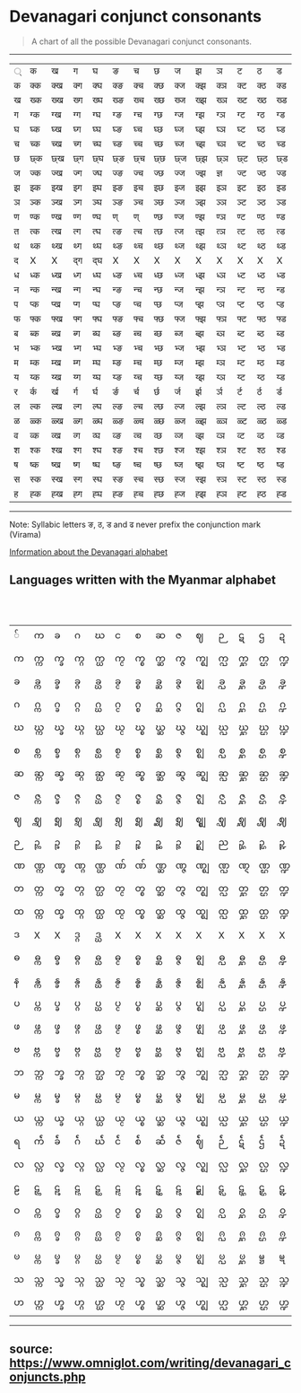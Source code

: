 

# Devanagari conjunct consonants

> A chart of all the possible Devanagari conjunct consonants.

-----
<table><tbody><tr><td>्</td><td>क</td><td>ख</td><td>ग</td><td>घ</td><td>ङ</td><td>च</td><td>छ</td><td>ज</td><td>झ</td><td>ञ</td><td>ट</td><td>ठ</td><td>ड</td><td>ढ</td><td>ण</td><td>त</td><td>थ</td><td>द</td><td>ध</td><td>न</td><td>प</td><td>फ</td><td>ब</td><td>भ</td><td>म</td><td>य</td><td>र</td><td>ल</td><td>ळ</td><td>व</td><td>श</td><td>ष</td><td>स</td><td>ह</td></tr><tr><td>क</td><td>क्क</td><td>क्ख</td><td>क्ग</td><td>क्घ</td><td>क्ङ</td><td>क्च</td><td>क्छ</td><td>क्ज</td><td>क्झ</td><td>क्ञ</td><td>क्ट</td><td>क्ठ</td><td>क्ड</td><td>क्ढ</td><td>क्ण</td><td>क्त</td><td>क्थ</td><td>क्द</td><td>क्ध</td><td>क्न</td><td>क्प</td><td>क्फ</td><td>क्ब</td><td>क्भ</td><td>क्म</td><td>क्य</td><td>क्र</td><td>क्ल</td><td>क्ळ</td><td>क्व</td><td>क्श</td><td>क्ष</td><td>क्स</td><td>क्ह</td></tr><tr><td>ख</td><td>ख्क</td><td>ख्ख</td><td>ख्ग</td><td>ख्घ</td><td>ख्ङ</td><td>ख्च</td><td>ख्छ</td><td>ख्ज</td><td>ख्झ</td><td>ख्ञ</td><td>ख्ट</td><td>ख्ठ</td><td>ख्ड</td><td>ख्ढ</td><td>ख्ण</td><td>ख्त</td><td>ख्थ</td><td>ख्द</td><td>ख्ध</td><td>ख्न</td><td>ख्प</td><td>ख्फ</td><td>ख्ब</td><td>ख्भ</td><td>ख्म</td><td>ख्य</td><td>ख्र</td><td>ख्ल</td><td>ख्ळ</td><td>ख्व</td><td>ख्श</td><td>ख्ष</td><td>ख्स</td><td>ख्ह</td></tr><tr><td>ग</td><td>ग्क</td><td>ग्ख</td><td>ग्ग</td><td>ग्घ</td><td>ग्ङ</td><td>ग्च</td><td>ग्छ</td><td>ग्ज</td><td>ग्झ</td><td>ग्ञ</td><td>ग्ट</td><td>ग्ठ</td><td>ग्ड</td><td>ग्ढ</td><td>ग्ण</td><td>ग्त</td><td>ग्थ</td><td>ग्द</td><td>ग्ध</td><td>ग्न</td><td>ग्प</td><td>ग्फ</td><td>ग्ब</td><td>ग्भ</td><td>ग्म</td><td>ग्य</td><td>ग्र</td><td>ग्ल</td><td>ग्ळ</td><td>ग्व</td><td>ग्श</td><td>ग्ष</td><td>ग्स</td><td>ग्ह</td></tr><tr><td>घ</td><td>घ्क</td><td>घ्ख</td><td>घ्ग</td><td>घ्घ</td><td>घ्ङ</td><td>घ्च</td><td>घ्छ</td><td>घ्ज</td><td>घ्झ</td><td>घ्ञ</td><td>घ्ट</td><td>घ्ठ</td><td>घ्ड</td><td>घ्ढ</td><td>घ्ण</td><td>घ्त</td><td>घ्थ</td><td>घ्द</td><td>घ्ध</td><td>घ्न</td><td>घ्प</td><td>घ्फ</td><td>घ्ब</td><td>घ्भ</td><td>घ्म</td><td>घ्य</td><td>घ्र</td><td>घ्ल</td><td>घ्ळ</td><td>घ्व</td><td>घ्श</td><td>घ्ष</td><td>घ्स</td><td>घ्ह</td></tr><tr><td>च</td><td>च्क</td><td>च्ख</td><td>च्ग</td><td>च्घ</td><td>च्ङ</td><td>च्च</td><td>च्छ</td><td>च्ज</td><td>च्झ</td><td>च्ञ</td><td>च्ट</td><td>च्ठ</td><td>च्ड</td><td>च्ढ</td><td>च्ण</td><td>च्त</td><td>च्थ</td><td>च्द</td><td>च्ध</td><td>च्न</td><td>च्प</td><td>च्फ</td><td>च्ब</td><td>च्भ</td><td>च्म</td><td>च्य</td><td>च्र</td><td>च्ल</td><td>च्ळ</td><td>च्व</td><td>च्श</td><td>च्ष</td><td>च्स</td><td>च्ह</td></tr><tr><td>छ</td><td>छ्क</td><td>छ्ख</td><td>छ्ग</td><td>छ्घ</td><td>छ्ङ</td><td>छ्च</td><td>छ्छ</td><td>छ्ज</td><td>छ्झ</td><td>छ्ञ</td><td>छ्ट</td><td>छ्ठ</td><td>छ्ड</td><td>छ्ढ</td><td>छ्ण</td><td>छ्त</td><td>छ्थ</td><td>छ्द</td><td>छ्ध</td><td>छ्न</td><td>छ्प</td><td>छ्फ</td><td>छ्ब</td><td>छ्भ</td><td>छ्म</td><td>छ्य</td><td>छ्र</td><td>छ्ल</td><td>छ्ळ</td><td>छ्व</td><td>छ्श</td><td>छ्ष</td><td>छ्स</td><td>छ्ह</td></tr><tr><td>ज</td><td>ज्क</td><td>ज्ख</td><td>ज्ग</td><td>ज्घ</td><td>ज्ङ</td><td>ज्च</td><td>ज्छ</td><td>ज्ज</td><td>ज्झ</td><td>ज्ञ</td><td>ज्ट</td><td>ज्ठ</td><td>ज्ड</td><td>ज्ढ</td><td>ज्ण</td><td>ज्त</td><td>ज्थ</td><td>ज्द</td><td>ज्ध</td><td>ज्न</td><td>ज्प</td><td>ज्फ</td><td>ज्ब</td><td>ज्भ</td><td>ज्म</td><td>ज्य</td><td>ज्र</td><td>ज्ल</td><td>ज्ळ</td><td>ज्व</td><td>ज्श</td><td>ज्ष</td><td>ज्स</td><td>ज्ह</td></tr><tr><td>झ</td><td>झ्क</td><td>झ्ख</td><td>झ्ग</td><td>झ्घ</td><td>झ्ङ</td><td>झ्च</td><td>झ्छ</td><td>झ्ज</td><td>झ्झ</td><td>झ्ञ</td><td>झ्ट</td><td>झ्ठ</td><td>झ्ड</td><td>झ्ढ</td><td>झ्ण</td><td>झ्त</td><td>झ्थ</td><td>झ्द</td><td>झ्ध</td><td>झ्न</td><td>झ्प</td><td>झ्फ</td><td>झ्ब</td><td>झ्भ</td><td>झ्म</td><td>झ्य</td><td>झ्र</td><td>झ्ल</td><td>झ्ळ</td><td>झ्व</td><td>झ्श</td><td>झ्ष</td><td>झ्स</td><td>झ्ह</td></tr><tr><td>ञ</td><td>ञ्क</td><td>ञ्ख</td><td>ञ्ग</td><td>ञ्घ</td><td>ञ्ङ</td><td>ञ्च</td><td>ञ्छ</td><td>ञ्ज</td><td>ञ्झ</td><td>ञ्ञ</td><td>ञ्ट</td><td>ञ्ठ</td><td>ञ्ड</td><td>ञ्ढ</td><td>ञ्ण</td><td>ञ्त</td><td>ञ्थ</td><td>ञ्द</td><td>ञ्ध</td><td>ञ्न</td><td>ञ्प</td><td>ञ्फ</td><td>ञ्ब</td><td>ञ्भ</td><td>ञ्म</td><td>ञ्य</td><td>ञ्र</td><td>ञ्ल</td><td>ञ्ळ</td><td>ञ्व</td><td>ञ्श</td><td>ञ्ष</td><td>ञ्स</td><td>ञ्ह</td></tr><tr><td>ण</td><td>ण्क</td><td>ण्ख</td><td>ण्ग</td><td>ण्घ</td><td>ण्</td><td>ण्</td><td>ण्छ</td><td>ण्ज</td><td>ण्झ</td><td>ण्ञ</td><td>ण्ट</td><td>ण्ठ</td><td>ण्ड</td><td>ण्ढ</td><td>ण्ण</td><td>ण्त</td><td>ण्थ</td><td>ण्द</td><td>ण्ध</td><td>ण्न</td><td>ण्प</td><td>ण्फ</td><td>ण्ब</td><td>ण्भ</td><td>ण्म</td><td>ण्य</td><td>ण्र</td><td>ण्ल</td><td>ण्ळ</td><td>ण्व</td><td>ण्श</td><td>ण्ष</td><td>ण्स</td><td>ण्ह</td></tr><tr><td>त</td><td>त्क</td><td>त्ख</td><td>त्ग</td><td>त्घ</td><td>त्ङ</td><td>त्च</td><td>त्छ</td><td>त्ज</td><td>त्झ</td><td>त्ञ</td><td>त्ट</td><td>त्ठ</td><td>त्ड</td><td>त्ढ</td><td>त्ण</td><td>त्त</td><td>त्थ</td><td>त्द</td><td>त्ध</td><td>त्न</td><td>त्प</td><td>त्फ</td><td>त्ब</td><td>त्भ</td><td>त्म</td><td>त्य</td><td>त्र</td><td>त्ल</td><td>त्ळ</td><td>त्व</td><td>त्श</td><td>त्ष</td><td>त्स</td><td>त्ह</td></tr><tr><td>थ</td><td>थ्क</td><td>थ्ख</td><td>थ्ग</td><td>थ्घ</td><td>थ्ङ</td><td>थ्च</td><td>थ्छ</td><td>थ्ज</td><td>थ्झ</td><td>थ्ञ</td><td>थ्ट</td><td>थ्ठ</td><td>थ्ड</td><td>थ्ढ</td><td>थ्ण</td><td>थ्त</td><td>थ्थ</td><td>थ्द</td><td>थ्ध</td><td>थ्न</td><td>थ्प</td><td>थ्फ</td><td>थ्ब</td><td>थ्भ</td><td>थ्म</td><td>थ्य</td><td>थ्र</td><td>थ्ल</td><td>थ्ळ</td><td>थ्व</td><td>थ्श</td><td>थ्ष</td><td>थ्स</td><td>थ्ह</td></tr><tr><td>द</td><td>X</td><td>X</td><td>द्ग</td><td>द्घ</td><td>X</td><td>X</td><td>X</td><td>X</td><td>X</td><td>X</td><td>X</td><td>X</td><td>X</td><td>X</td><td>X</td><td>X</td><td>X</td><td>द्द</td><td>द्ध</td><td>द्न</td><td>X</td><td>X</td><td>द्ब</td><td>द्भ</td><td>द्म</td><td>द्य</td><td>द्र</td><td>X</td><td>X</td><td>द्व</td><td>X</td><td>X</td><td>X</td><td>X</td></tr><tr><td>ध</td><td>ध्क</td><td>ध्ख</td><td>ध्ग</td><td>ध्घ</td><td>ध्ङ</td><td>ध्च</td><td>ध्छ</td><td>ध्ज</td><td>ध्झ</td><td>ध्ञ</td><td>ध्ट</td><td>ध्ठ</td><td>ध्ड</td><td>ध्ढ</td><td>ध्ण</td><td>ध्त</td><td>ध्थ</td><td>ध्द</td><td>ध्ध</td><td>ध्न</td><td>ध्प</td><td>ध्फ</td><td>ध्ब</td><td>ध्भ</td><td>ध्म</td><td>ध्य</td><td>ध्र</td><td>ध्ल</td><td>ध्ळ</td><td>ध्व</td><td>ध्श</td><td>ध्ष</td><td>ध्स</td><td>ध्ह</td></tr><tr><td>न</td><td>न्क</td><td>न्ख</td><td>न्ग</td><td>न्घ</td><td>न्ङ</td><td>न्च</td><td>न्छ</td><td>न्ज</td><td>न्झ</td><td>न्ञ</td><td>न्ट</td><td>न्ठ</td><td>न्ड</td><td>न्ढ</td><td>न्ण</td><td>न्त</td><td>न्थ</td><td>न्द</td><td>न्ध</td><td>न्न</td><td>न्प</td><td>न्फ</td><td>न्ब</td><td>न्भ</td><td>न्म</td><td>न्य</td><td>न्र</td><td>न्ल</td><td>न्ळ</td><td>न्व</td><td>न्श</td><td>न्ष</td><td>न्स</td><td>न्ह</td></tr><tr><td>प</td><td>प्क</td><td>प्ख</td><td>प्ग</td><td>प्घ</td><td>प्ङ</td><td>प्च</td><td>प्छ</td><td>प्ज</td><td>प्झ</td><td>प्ञ</td><td>प्ट</td><td>प्ठ</td><td>प्ड</td><td>प्ढ</td><td>प्ण</td><td>प्त</td><td>प्थ</td><td>प्द</td><td>प्ध</td><td>प्न</td><td>प्प</td><td>प्फ</td><td>प्ब</td><td>प्भ</td><td>प्म</td><td>प्य</td><td>प्र</td><td>प्ल</td><td>प्ळ</td><td>प्व</td><td>प्श</td><td>प्ष</td><td>प्स</td><td>प्ह</td></tr><tr><td>फ</td><td>फ्क</td><td>फ्ख</td><td>फ्ग</td><td>फ्घ</td><td>फ्ङ</td><td>फ्च</td><td>फ्छ</td><td>फ्ज</td><td>फ्झ</td><td>फ्ञ</td><td>फ्ट</td><td>फ्ठ</td><td>फ्ड</td><td>फ्ढ</td><td>फ्ण</td><td>फ्त</td><td>फ्थ</td><td>फ्द</td><td>फ्ध</td><td>फ्न</td><td>फ्प</td><td>फ्फ</td><td>फ्ब</td><td>फ्भ</td><td>फ्म</td><td>फ्य</td><td>फ्र</td><td>फ्ल</td><td>फ्ळ</td><td>फ्व</td><td>फ्श</td><td>फ्ष</td><td>फ्स</td><td>फ्ह</td></tr><tr><td>ब</td><td>ब्क</td><td>ब्ख</td><td>ब्ग</td><td>ब्घ</td><td>ब्ङ</td><td>ब्च</td><td>ब्छ</td><td>ब्ज</td><td>ब्झ</td><td>ब्ञ</td><td>ब्ट</td><td>ब्ठ</td><td>ब्ड</td><td>ब्ढ</td><td>ब्ण</td><td>ब्त</td><td>ब्थ</td><td>ब्द</td><td>ब्ध</td><td>ब्न</td><td>ब्प</td><td>ब्फ</td><td>ब्ब</td><td>ब्भ</td><td>ब्म</td><td>ब्य</td><td>ब्र</td><td>ब्ल</td><td>ब्ळ</td><td>ब्व</td><td>ब्श</td><td>ब्ष</td><td>ब्स</td><td>ब्ह</td></tr><tr><td>भ</td><td>भ्क</td><td>भ्ख</td><td>भ्ग</td><td>भ्घ</td><td>भ्ङ</td><td>भ्च</td><td>भ्छ</td><td>भ्ज</td><td>भ्झ</td><td>भ्ञ</td><td>भ्ट</td><td>भ्ठ</td><td>भ्ड</td><td>भ्ढ</td><td>भ्ण</td><td>भ्त</td><td>भ्थ</td><td>भ्द</td><td>भ्ध</td><td>भ्न</td><td>भ्प</td><td>भ्फ</td><td>भ्ब</td><td>भ्भ</td><td>भ्म</td><td>भ्य</td><td>भ्र</td><td>भ्ल</td><td>भ्ळ</td><td>भ्व</td><td>भ्श</td><td>भ्ष</td><td>भ्स</td><td>भ्ह</td></tr><tr><td>म</td><td>म्क</td><td>म्ख</td><td>म्ग</td><td>म्घ</td><td>म्ङ</td><td>म्च</td><td>म्छ</td><td>म्ज</td><td>म्झ</td><td>म्ञ</td><td>म्ट</td><td>म्ठ</td><td>म्ड</td><td>म्ढ</td><td>म्ण</td><td>म्त</td><td>म्थ</td><td>म्द</td><td>म्ध</td><td>म्न</td><td>म्प</td><td>म्फ</td><td>म्ब</td><td>म्भ</td><td>म्म</td><td>म्य</td><td>म्र</td><td>म्ल</td><td>म्ळ</td><td>म्व</td><td>म्श</td><td>म्ष</td><td>म्स</td><td>म्ह</td></tr><tr><td>य</td><td>य्क</td><td>य्ख</td><td>य्ग</td><td>य्घ</td><td>य्ङ</td><td>य्च</td><td>य्छ</td><td>य्ज</td><td>य्झ</td><td>य्ञ</td><td>य्ट</td><td>य्ठ</td><td>य्ड</td><td>य्ढ</td><td>य्ण</td><td>य्त</td><td>य्थ</td><td>य्द</td><td>य्ध</td><td>य्न</td><td>य्प</td><td>य्फ</td><td>य्ब</td><td>य्भ</td><td>य्म</td><td>य्य</td><td>य्र</td><td>य्ल</td><td>य्ळ</td><td>य्व</td><td>य्श</td><td>य्ष</td><td>य्स</td><td>य्ह</td></tr><tr><td>र</td><td>र्क</td><td>र्ख</td><td>र्ग</td><td>र्घ</td><td>र्ङ</td><td>र्च</td><td>र्छ</td><td>र्ज</td><td>र्झ</td><td>र्ञ</td><td>र्ट</td><td>र्ठ</td><td>र्ड</td><td>र्ढ</td><td>र्ण</td><td>र्त</td><td>र्थ</td><td>र्द</td><td>र्ध</td><td>र्न</td><td>र्प</td><td>र्फ</td><td>र्ब</td><td>र्भ</td><td>र्म</td><td>र्य</td><td>र्र</td><td>र्ल</td><td>र्ळ</td><td>र्व</td><td>र्श</td><td>र्ष</td><td>र्स</td><td>र्ह</td></tr><tr><td>ल</td><td>ल्क</td><td>ल्ख</td><td>ल्ग</td><td>ल्घ</td><td>ल्ङ</td><td>ल्च</td><td>ल्छ</td><td>ल्ज</td><td>ल्झ</td><td>ल्ञ</td><td>ल्ट</td><td>ल्ठ</td><td>ल्ड</td><td>ल्ढ</td><td>ल्ण</td><td>ल्त</td><td>ल्थ</td><td>ल्द</td><td>ल्ध</td><td>ल्न</td><td>ल्प</td><td>ल्फ</td><td>ल्ब</td><td>ल्भ</td><td>ल्म</td><td>ल्य</td><td>ल्र</td><td>ल्ल</td><td>ल्ळ</td><td>ल्व</td><td>ल्श</td><td>ल्ष</td><td>ल्स</td><td>ल्ह</td></tr><tr><td>ळ</td><td>ळ्क</td><td>ळ्ख</td><td>ळ्ग</td><td>ळ्घ</td><td>ळ्ङ</td><td>ळ्च</td><td>ळ्छ</td><td>ळ्ज</td><td>ळ्झ</td><td>ळ्ञ</td><td>ळ्ट</td><td>ळ्ठ</td><td>ळ्ड</td><td>ळ्ढ</td><td>ळ्ण</td><td>ळ्त</td><td>ळ्थ</td><td>ळ्द</td><td>ळ्ध</td><td>ळ्न</td><td>ळ्प</td><td>ळ्फ</td><td>ळ्ब</td><td>ळ्भ</td><td>ळ्म</td><td>ळ्य</td><td>ळ्र</td><td>ळ्ल</td><td>ळ्ळ</td><td>ळ्व</td><td>ळ्श</td><td>ळ्ष</td><td>ळ्स</td><td>ळ्ह</td></tr><tr><td>व</td><td>व्क</td><td>व्ख</td><td>व्ग</td><td>व्घ</td><td>व्ङ</td><td>व्च</td><td>व्छ</td><td>व्ज</td><td>व्झ</td><td>व्ञ</td><td>व्ट</td><td>व्ठ</td><td>व्ड</td><td>व्ढ</td><td>व्ण</td><td>व्त</td><td>व्थ</td><td>व्द</td><td>व्ध</td><td>व्न</td><td>व्प</td><td>व्फ</td><td>व्ब</td><td>व्भ</td><td>व्म</td><td>व्य</td><td>व्र</td><td>व्ल</td><td>व्ळ</td><td>व्व</td><td>व्श</td><td>व्ष</td><td>व्स</td><td>व्ह</td></tr><tr><td>श</td><td>श्क</td><td>श्ख</td><td>श्ग</td><td>श्घ</td><td>श्ङ</td><td>श्च</td><td>श्छ</td><td>श्ज</td><td>श्झ</td><td>श्ञ</td><td>श्ट</td><td>श्ठ</td><td>श्ड</td><td>श्ढ</td><td>श्ण</td><td>श्त</td><td>श्थ</td><td>श्द</td><td>श्ध</td><td>श्न</td><td>श्प</td><td>श्फ</td><td>श्ब</td><td>श्भ</td><td>श्म</td><td>श्य</td><td>श्र</td><td>श्ल</td><td>श्ळ</td><td>श्व</td><td>श्श</td><td>श्ष</td><td>श्स</td><td>श्ह</td></tr><tr><td>ष</td><td>ष्क</td><td>ष्ख</td><td>ष्ग</td><td>ष्घ</td><td>ष्ङ</td><td>ष्च</td><td>ष्छ</td><td>ष्ज</td><td>ष्झ</td><td>ष्ञ</td><td>ष्ट</td><td>ष्ठ</td><td>ष्ड</td><td>ष्ढ</td><td>ष्ण</td><td>ष्त</td><td>ष्थ</td><td>ष्द</td><td>ष्ध</td><td>ष्न</td><td>ष्प</td><td>ष्फ</td><td>ष्ब</td><td>ष्भ</td><td>ष्म</td><td>ष्य</td><td>ष्र</td><td>ष्ल</td><td>ष्ळ</td><td>ष्व</td><td>ष्श</td><td>ष्ष</td><td>ष्स</td><td>ष्ह</td></tr><tr><td>स</td><td>स्क</td><td>स्ख</td><td>स्ग</td><td>स्घ</td><td>स्ङ</td><td>स्च</td><td>स्छ</td><td>स्ज</td><td>स्झ</td><td>स्ञ</td><td>स्ट</td><td>स्ठ</td><td>स्ड</td><td>स्ढ</td><td>स्ण</td><td>स्त</td><td>स्थ</td><td>स्द</td><td>स्ध</td><td>स्न</td><td>स्प</td><td>स्फ</td><td>स्ब</td><td>स्भ</td><td>स्म</td><td>स्य</td><td>स्र</td><td>स्ल</td><td>स्ळ</td><td>स्व</td><td>स्श</td><td>स्ष</td><td>स्स</td><td>स्ह</td></tr><tr><td>ह</td><td>ह्क</td><td>ह्ख</td><td>ह्ग</td><td>ह्घ</td><td>ह्ङ</td><td>ह्च</td><td>ह्छ</td><td>ह्ज</td><td>ह्झ</td><td>ह्ञ</td><td>ह्ट</td><td>ह्ठ</td><td>ह्ड</td><td>ह्ढ</td><td>ह्ण</td><td>ह्त</td><td>ह्थ</td><td>ह्द</td><td>ह्ध</td><td>ह्न</td><td>ह्प</td><td>ह्फ</td><td>ह्ब</td><td>ह्भ</td><td>ह्म</td><td>ह्य</td><td>ह्र</td><td>ह्ल</td><td>ह्ळ</td><td>ह्व</td><td>ह्श</td><td>ह्ष</td><td>ह्स</td><td>ह्ह</td></tr></tbody></table>

---
Note: Syllabic letters ङ, ठ, ड and ढ never prefix the conjunction mark (Virama)

[Information about the Devanagari alphabet](https://www.omniglot.com/writing/devanagari_conjuncts.phpdevanagari.htm)

## Languages written with the Myanmar alphabet


<span class="printhide"><br/> </span> <br/><div data-v-92d09ab6="" class="burmese" style="font-size: 100%;"><table><tbody><tr><td>်</td><td>က</td><td>ခ</td><td>ဂ</td><td>ဃ</td><td>င</td><td>စ</td><td>ဆ</td><td>ဇ</td><td>ဈ</td><td>ဉ</td><td>ဋ</td><td>ဌ</td><td>ဍ</td><td>ဎ</td><td>ဏ</td><td>တ</td><td>ထ</td><td>ဒ</td><td>ဓ</td><td>န</td><td>ပ</td><td>ဖ</td><td>ဗ</td><td>ဘ</td><td>မ</td><td>ယ</td><td>ရ</td><td>လ</td><td>ဠ</td><td>ဝ</td><td>ၐ</td><td>ၑ</td><td>သ</td><td>ဟ</td></tr><tr><td>က</td><td>က္က</td><td>က္ခ</td><td>က္ဂ</td><td>က္ဃ</td><td>က္င</td><td>က္စ</td><td>က္ဆ</td><td>က္ဇ</td><td>က္ဈ</td><td>က္ဉ</td><td>က္ဋ</td><td>က္ဌ</td><td>က္ဍ</td><td>က္ဎ</td><td>က္ဏ</td><td>က္တ</td><td>က္ထ</td><td>က္ဒ</td><td>က္ဓ</td><td>က္န</td><td>က္ပ</td><td>က္ဖ</td><td>က္ဗ</td><td>က္ဘ</td><td>က္မ</td><td>ကျ</td><td>ကြ</td><td>က္လ</td><td>က္ဠ</td><td>ကွ</td><td>က္ၐ</td><td>က္ၑ</td><td>က္သ</td><td>ကှ</td></tr><tr><td>ခ</td><td>ခ္က</td><td>ခ္ခ</td><td>ခ္ဂ</td><td>ခ္ဃ</td><td>ခ္င</td><td>ခ္စ</td><td>ခ္ဆ</td><td>ခ္ဇ</td><td>ခ္ဈ</td><td>ခ္ဉ</td><td>ခ္ဋ</td><td>ခ္ဌ</td><td>ခ္ဍ</td><td>ခ္ဎ</td><td>ခ္ဏ</td><td>ခ္တ</td><td>ခ္ထ</td><td>ခ္ဒ</td><td>ခ္ဓ</td><td>ခ္န</td><td>ခ္ပ</td><td>ခ္ဖ</td><td>ခ္ဗ</td><td>ခ္ဘ</td><td>ခ္မ</td><td>ချ</td><td>ခြ</td><td>ခ္လ</td><td>ခ္ဠ</td><td>ခွ</td><td>ခ္ၐ</td><td>ခ္ၑ</td><td>ခ္သ</td><td>ခှ</td></tr><tr><td>ဂ</td><td>ဂ္က</td><td>ဂ္ခ</td><td>ဂ္ဂ</td><td>ဂ္ဃ</td><td>ဂ္င</td><td>ဂ္စ</td><td>ဂ္ဆ</td><td>ဂ္ဇ</td><td>ဂ္ဈ</td><td>ဂ္ဉ</td><td>ဂ္ဋ</td><td>ဂ္ဌ</td><td>ဂ္ဍ</td><td>ဂ္ဎ</td><td>ဂ္ဏ</td><td>ဂ္တ</td><td>ဂ္ထ</td><td>ဂ္ဒ</td><td>ဂ္ဓ</td><td>ဂ္န</td><td>ဂ္ပ</td><td>ဂ္ဖ</td><td>ဂ္ဗ</td><td>ဂ္ဘ</td><td>ဂ္မ</td><td>ဂျ</td><td>ဂြ</td><td>ဂ္လ</td><td>ဂ္ဠ</td><td>ဂွ</td><td>ဂ္ၐ</td><td>ဂ္ၑ</td><td>ဂ္သ</td><td>ဂှ</td></tr><tr><td>ဃ</td><td>ဃ္က</td><td>ဃ္ခ</td><td>ဃ္ဂ</td><td>ဃ္ဃ</td><td>ဃ္င</td><td>ဃ္စ</td><td>ဃ္ဆ</td><td>ဃ္ဇ</td><td>ဃ္ဈ</td><td>ဃ္ဉ</td><td>ဃ္ဋ</td><td>ဃ္ဌ</td><td>ဃ္ဍ</td><td>ဃ္ဎ</td><td>ဃ္ဏ</td><td>ဃ္တ</td><td>ဃ္ထ</td><td>ဃ္ဒ</td><td>ဃ္ဓ</td><td>ဃ္န</td><td>ဃ္ပ</td><td>ဃ္ဖ</td><td>ဃ္ဗ</td><td>ဃ္ဘ</td><td>ဃ္မ</td><td>ဃျ</td><td>ဃြ</td><td>ဃ္လ</td><td>ဃ္ဠ</td><td>ဃွ</td><td>ဃ္ၐ</td><td>ဃ္ၑ</td><td>ဃ္သ</td><td>ဃှ</td></tr><tr><td>စ</td><td>စ္က</td><td>စ္ခ</td><td>စ္ဂ</td><td>စ္ဃ</td><td>စ္င</td><td>စ္စ</td><td>စ္ဆ</td><td>စ္ဇ</td><td>စ္ဈ</td><td>စ္ဉ</td><td>စ္ဋ</td><td>စ္ဌ</td><td>စ္ဍ</td><td>စ္ဎ</td><td>စ္ဏ</td><td>စ္တ</td><td>စ္ထ</td><td>စ္ဒ</td><td>စ္ဓ</td><td>စ္န</td><td>စ္ပ</td><td>စ္ဖ</td><td>စ္ဗ</td><td>စ္ဘ</td><td>စ္မ</td><td>စျ</td><td>စြ</td><td>စ္လ</td><td>စ္ဠ</td><td>စွ</td><td>စ္ၐ</td><td>စ္ၑ</td><td>စ္သ</td><td>စှ</td></tr><tr><td>ဆ</td><td>ဆ္က</td><td>ဆ္ခ</td><td>ဆ္ဂ</td><td>ဆ္ဃ</td><td>ဆ္င</td><td>ဆ္စ</td><td>ဆ္ဆ</td><td>ဆ္ဇ</td><td>ဆ္ဈ</td><td>ဆ္ဉ</td><td>ဆ္ဋ</td><td>ဆ္ဌ</td><td>ဆ္ဍ</td><td>ဆ္ဎ</td><td>ဆ္ဏ</td><td>ဆ္တ</td><td>ဆ္ထ</td><td>ဆ္ဒ</td><td>ဆ္ဓ</td><td>ဆ္န</td><td>ဆ္ပ</td><td>ဆ္ဖ</td><td>ဆ္ဗ</td><td>ဆ္ဘ</td><td>ဆ္မ</td><td>ဆျ</td><td>ဆြ</td><td>ဆ္လ</td><td>ဆ္ဠ</td><td>ဆွ</td><td>ဆ္ၐ</td><td>ဆ္ၑ</td><td>ဆ္သ</td><td>ဆှ</td></tr><tr><td>ဇ</td><td>ဇ္က</td><td>ဇ္ခ</td><td>ဇ္ဂ</td><td>ဇ္ဃ</td><td>ဇ္င</td><td>ဇ္စ</td><td>ဇ္ဆ</td><td>ဇ္ဇ</td><td>ဇ္ဈ</td><td>ဇ္ဉ</td><td>ဇ္ဋ</td><td>ဇ္ဌ</td><td>ဇ္ဍ</td><td>ဇ္ဎ</td><td>ဇ္ဏ</td><td>ဇ္တ</td><td>ဇ္ထ</td><td>ဇ္ဒ</td><td>ဇ္ဓ</td><td>ဇ္န</td><td>ဇ္ပ</td><td>ဇ္ဖ</td><td>ဇ္ဗ</td><td>ဇ္ဘ</td><td>ဇ္မ</td><td>ဇျ</td><td>ဇြ</td><td>ဇ္လ</td><td>ဇ္ဠ</td><td>ဇွ</td><td>ဇ္ၐ</td><td>ဇ္ၑ</td><td>ဇ္သ</td><td>ဇှ</td></tr><tr><td>ဈ</td><td>ဈ္က</td><td>ဈ္ခ</td><td>ဈ္ဂ</td><td>ဈ္ဃ</td><td>ဈ္င</td><td>ဈ္စ</td><td>ဈ္ဆ</td><td>ဈ္ဇ</td><td>ဈ္ဈ</td><td>ဈ္ဉ</td><td>ဈ္ဋ</td><td>ဈ္ဌ</td><td>ဈ္ဍ</td><td>ဈ္ဎ</td><td>ဈ္ဏ</td><td>ဈ္တ</td><td>ဈ္ထ</td><td>ဈ္ဒ</td><td>ဈ္ဓ</td><td>ဈ္န</td><td>ဈ္ပ</td><td>ဈ္ဖ</td><td>ဈ္ဗ</td><td>ဈ္ဘ</td><td>ဈ္မ</td><td>ဈျ</td><td>ဈြ</td><td>ဈ္လ</td><td>ဈ္ဠ</td><td>ဈွ</td><td>ဈ္ၐ</td><td>ဈ္ၑ</td><td>ဈ္သ</td><td>ဈှ</td></tr><tr><td>ဉ</td><td>ဉ္က</td><td>ဉ္ခ</td><td>ဉ္ဂ</td><td>ဉ္ဃ</td><td>ဉ္င</td><td>ဉ္စ</td><td>ဉ္ဆ</td><td>ဉ္ဇ</td><td>ဉ္ဈ</td><td>ည</td><td>ဉ္ဋ</td><td>ဉ္ဌ</td><td>ဉ္ဍ</td><td>ဉ္ဎ</td><td>ဉ္ဏ</td><td>ဉ္တ</td><td>ဉ္ထ</td><td>ဉ္ဒ</td><td>ဉ္ဓ</td><td>ဉ္န</td><td>ဉ္ပ</td><td>ဉ္ဖ</td><td>ဉ္ဗ</td><td>ဉ္ဘ</td><td>ဉ္မ</td><td>ဉျ</td><td>ဉြ</td><td>ဉ္လ</td><td>ဉ္ဠ</td><td>ဉွ</td><td>ဉ္ၐ</td><td>ဉ္ၑ</td><td>ဉ္သ</td><td>ဉှ</td></tr><tr><td>ဏ</td><td>ဏ္က</td><td>ဏ္ခ</td><td>ဏ္ဂ</td><td>ဏ္ဃ</td><td>ဏ်</td><td>ဏ်</td><td>ဏ္ဆ</td><td>ဏ္ဇ</td><td>ဏ္ဈ</td><td>ဏ္ဉ</td><td>ဏ္ဋ</td><td>ဏ္ဌ</td><td>ဏ္ဍ</td><td>ဏ္ဎ</td><td>ဏ္ဏ</td><td>ဏ္တ</td><td>ဏ္ထ</td><td>ဏ္ဒ</td><td>ဏ္ဓ</td><td>ဏ္န</td><td>ဏ္ပ</td><td>ဏ္ဖ</td><td>ဏ္ဗ</td><td>ဏ္ဘ</td><td>ဏ္မ</td><td>ဏျ</td><td>ဏြ</td><td>ဏ္လ</td><td>ဏ္ဠ</td><td>ဏွ</td><td>ဏ္ၐ</td><td>ဏ္ၑ</td><td>ဏ္သ</td><td>ဏှ</td></tr><tr><td>တ</td><td>တ္က</td><td>တ္ခ</td><td>တ္ဂ</td><td>တ္ဃ</td><td>တ္င</td><td>တ္စ</td><td>တ္ဆ</td><td>တ္ဇ</td><td>တ္ဈ</td><td>တ္ဉ</td><td>တ္ဋ</td><td>တ္ဌ</td><td>တ္ဍ</td><td>တ္ဎ</td><td>တ္ဏ</td><td>တ္တ</td><td>တ္ထ</td><td>တ္ဒ</td><td>တ္ဓ</td><td>တ္န</td><td>တ္ပ</td><td>တ္ဖ</td><td>တ္ဗ</td><td>တ္ဘ</td><td>တ္မ</td><td>တျ</td><td>တြ</td><td>တ္လ</td><td>တ္ဠ</td><td>တွ</td><td>တ္ၐ</td><td>တ္ၑ</td><td>တ္သ</td><td>တှ</td></tr><tr><td>ထ</td><td>ထ္က</td><td>ထ္ခ</td><td>ထ္ဂ</td><td>ထ္ဃ</td><td>ထ္င</td><td>ထ္စ</td><td>ထ္ဆ</td><td>ထ္ဇ</td><td>ထ္ဈ</td><td>ထ္ဉ</td><td>ထ္ဋ</td><td>ထ္ဌ</td><td>ထ္ဍ</td><td>ထ္ဎ</td><td>ထ္ဏ</td><td>ထ္တ</td><td>ထ္ထ</td><td>ထ္ဒ</td><td>ထ္ဓ</td><td>ထ္န</td><td>ထ္ပ</td><td>ထ္ဖ</td><td>ထ္ဗ</td><td>ထ္ဘ</td><td>ထ္မ</td><td>ထျ</td><td>ထြ</td><td>ထ္လ</td><td>ထ္ဠ</td><td>ထွ</td><td>ထ္ၐ</td><td>ထ္ၑ</td><td>ထ္သ</td><td>ထှ</td></tr><tr><td>ဒ</td><td>X</td><td>X</td><td>ဒ္ဂ</td><td>ဒ္ဃ</td><td>X</td><td>X</td><td>X</td><td>X</td><td>X</td><td>X</td><td>X</td><td>X</td><td>X</td><td>X</td><td>X</td><td>X</td><td>X</td><td>ဒ္ဒ</td><td>ဒ္ဓ</td><td>ဒ္န</td><td>X</td><td>X</td><td>ဒ္ဗ</td><td>ဒ္ဘ</td><td>ဒ္မ</td><td>ဒျ</td><td>ဒြ</td><td>X</td><td>X</td><td>ဒွ</td><td>X</td><td>X</td><td>X</td><td>X</td></tr><tr><td>ဓ</td><td>ဓ္က</td><td>ဓ္ခ</td><td>ဓ္ဂ</td><td>ဓ္ဃ</td><td>ဓ္င</td><td>ဓ္စ</td><td>ဓ္ဆ</td><td>ဓ္ဇ</td><td>ဓ္ဈ</td><td>ဓ္ဉ</td><td>ဓ္ဋ</td><td>ဓ္ဌ</td><td>ဓ္ဍ</td><td>ဓ္ဎ</td><td>ဓ္ဏ</td><td>ဓ္တ</td><td>ဓ္ထ</td><td>ဓ္ဒ</td><td>ဓ္ဓ</td><td>ဓ္န</td><td>ဓ္ပ</td><td>ဓ္ဖ</td><td>ဓ္ဗ</td><td>ဓ္ဘ</td><td>ဓ္မ</td><td>ဓျ</td><td>ဓြ</td><td>ဓ္လ</td><td>ဓ္ဠ</td><td>ဓွ</td><td>ဓ္ၐ</td><td>ဓ္ၑ</td><td>ဓ္သ</td><td>ဓှ</td></tr><tr><td>န</td><td>န္က</td><td>န္ခ</td><td>န္ဂ</td><td>န္ဃ</td><td>န္င</td><td>န္စ</td><td>န္ဆ</td><td>န္ဇ</td><td>န္ဈ</td><td>န္ဉ</td><td>န္ဋ</td><td>န္ဌ</td><td>န္ဍ</td><td>န္ဎ</td><td>န္ဏ</td><td>န္တ</td><td>န္ထ</td><td>န္ဒ</td><td>န္ဓ</td><td>န္န</td><td>န္ပ</td><td>န္ဖ</td><td>န္ဗ</td><td>န္ဘ</td><td>န္မ</td><td>နျ</td><td>နြ</td><td>န္လ</td><td>န္ဠ</td><td>နွ</td><td>န္ၐ</td><td>န္ၑ</td><td>န္သ</td><td>နှ</td></tr><tr><td>ပ</td><td>ပ္က</td><td>ပ္ခ</td><td>ပ္ဂ</td><td>ပ္ဃ</td><td>ပ္င</td><td>ပ္စ</td><td>ပ္ဆ</td><td>ပ္ဇ</td><td>ပ္ဈ</td><td>ပ္ဉ</td><td>ပ္ဋ</td><td>ပ္ဌ</td><td>ပ္ဍ</td><td>ပ္ဎ</td><td>ပ္ဏ</td><td>ပ္တ</td><td>ပ္ထ</td><td>ပ္ဒ</td><td>ပ္ဓ</td><td>ပ္န</td><td>ပ္ပ</td><td>ပ္ဖ</td><td>ပ္ဗ</td><td>ပ္ဘ</td><td>ပ္မ</td><td>ပျ</td><td>ပြ</td><td>ပ္လ</td><td>ပ္ဠ</td><td>ပွ</td><td>ပ္ၐ</td><td>ပ္ၑ</td><td>ပ္သ</td><td>ပှ</td></tr><tr><td>ဖ</td><td>ဖ္က</td><td>ဖ္ခ</td><td>ဖ္ဂ</td><td>ဖ္ဃ</td><td>ဖ္င</td><td>ဖ္စ</td><td>ဖ္ဆ</td><td>ဖ္ဇ</td><td>ဖ္ဈ</td><td>ဖ္ဉ</td><td>ဖ္ဋ</td><td>ဖ္ဌ</td><td>ဖ္ဍ</td><td>ဖ္ဎ</td><td>ဖ္ဏ</td><td>ဖ္တ</td><td>ဖ္ထ</td><td>ဖ္ဒ</td><td>ဖ္ဓ</td><td>ဖ္န</td><td>ဖ္ပ</td><td>ဖ္ဖ</td><td>ဖ္ဗ</td><td>ဖ္ဘ</td><td>ဖ္မ</td><td>ဖျ</td><td>ဖြ</td><td>ဖ္လ</td><td>ဖ္ဠ</td><td>ဖွ</td><td>ဖ္ၐ</td><td>ဖ္ၑ</td><td>ဖ္သ</td><td>ဖှ</td></tr><tr><td>ဗ</td><td>ဗ္က</td><td>ဗ္ခ</td><td>ဗ္ဂ</td><td>ဗ္ဃ</td><td>ဗ္င</td><td>ဗ္စ</td><td>ဗ္ဆ</td><td>ဗ္ဇ</td><td>ဗ္ဈ</td><td>ဗ္ဉ</td><td>ဗ္ဋ</td><td>ဗ္ဌ</td><td>ဗ္ဍ</td><td>ဗ္ဎ</td><td>ဗ္ဏ</td><td>ဗ္တ</td><td>ဗ္ထ</td><td>ဗ္ဒ</td><td>ဗ္ဓ</td><td>ဗ္န</td><td>ဗ္ပ</td><td>ဗ္ဖ</td><td>ဗ္ဗ</td><td>ဗ္ဘ</td><td>ဗ္မ</td><td>ဗျ</td><td>ဗြ</td><td>ဗ္လ</td><td>ဗ္ဠ</td><td>ဗွ</td><td>ဗ္ၐ</td><td>ဗ္ၑ</td><td>ဗ္သ</td><td>ဗှ</td></tr><tr><td>ဘ</td><td>ဘ္က</td><td>ဘ္ခ</td><td>ဘ္ဂ</td><td>ဘ္ဃ</td><td>ဘ္င</td><td>ဘ္စ</td><td>ဘ္ဆ</td><td>ဘ္ဇ</td><td>ဘ္ဈ</td><td>ဘ္ဉ</td><td>ဘ္ဋ</td><td>ဘ္ဌ</td><td>ဘ္ဍ</td><td>ဘ္ဎ</td><td>ဘ္ဏ</td><td>ဘ္တ</td><td>ဘ္ထ</td><td>ဘ္ဒ</td><td>ဘ္ဓ</td><td>ဘ္န</td><td>ဘ္ပ</td><td>ဘ္ဖ</td><td>ဘ္ဗ</td><td>ဘ္ဘ</td><td>ဘ္မ</td><td>ဘျ</td><td>ဘြ</td><td>ဘ္လ</td><td>ဘ္ဠ</td><td>ဘွ</td><td>ဘ္ၐ</td><td>ဘ္ၑ</td><td>ဘ္သ</td><td>ဘှ</td></tr><tr><td>မ</td><td>မ္က</td><td>မ္ခ</td><td>မ္ဂ</td><td>မ္ဃ</td><td>မ္င</td><td>မ္စ</td><td>မ္ဆ</td><td>မ္ဇ</td><td>မ္ဈ</td><td>မ္ဉ</td><td>မ္ဋ</td><td>မ္ဌ</td><td>မ္ဍ</td><td>မ္ဎ</td><td>မ္ဏ</td><td>မ္တ</td><td>မ္ထ</td><td>မ္ဒ</td><td>မ္ဓ</td><td>မ္န</td><td>မ္ပ</td><td>မ္ဖ</td><td>မ္ဗ</td><td>မ္ဘ</td><td>မ္မ</td><td>မျ</td><td>မြ</td><td>မ္လ</td><td>မ္ဠ</td><td>မွ</td><td>မ္ၐ</td><td>မ္ၑ</td><td>မ္သ</td><td>မှ</td></tr><tr><td>ယ</td><td>ယ္က</td><td>ယ္ခ</td><td>ယ္ဂ</td><td>ယ္ဃ</td><td>ယ္င</td><td>ယ္စ</td><td>ယ္ဆ</td><td>ယ္ဇ</td><td>ယ္ဈ</td><td>ယ္ဉ</td><td>ယ္ဋ</td><td>ယ္ဌ</td><td>ယ္ဍ</td><td>ယ္ဎ</td><td>ယ္ဏ</td><td>ယ္တ</td><td>ယ္ထ</td><td>ယ္ဒ</td><td>ယ္ဓ</td><td>ယ္န</td><td>ယ္ပ</td><td>ယ္ဖ</td><td>ယ္ဗ</td><td>ယ္ဘ</td><td>ယ္မ</td><td>ယျ</td><td>ယြ</td><td>ယ္လ</td><td>ယ္ဠ</td><td>ယွ</td><td>ယ္ၐ</td><td>ယ္ၑ</td><td>ယ္သ</td><td>ယှ</td></tr><tr><td>ရ</td><td>ရ်္က</td><td>ရ်္ခ</td><td>ရ်္ဂ</td><td>ရ်္ဃ</td><td>ရ်္င</td><td>ရ်္စ</td><td>ရ်္ဆ</td><td>ရ်္ဇ</td><td>ရ်္ဈ</td><td>ရ်္ဉ</td><td>ရ်္ဋ</td><td>ရ်္ဌ</td><td>ရ်္ဍ</td><td>ရ်္ဎ</td><td>ရ်္ဏ</td><td>ရ်္တ</td><td>ရ်္ထ</td><td>ရ်္ဒ</td><td>ရ်္ဓ</td><td>ရ်္န</td><td>ရ်္ပ</td><td>ရ်္ဖ</td><td>ရ်္ဗ</td><td>ရ်္ဘ</td><td>ရ်္မ</td><td>ရ်္ယ</td><td>ရ်္ရ</td><td>ရ်္လ</td><td>ရ်္ဠ</td><td>ရ်္ဝ</td><td>ရ်္ၐ</td><td>ရ်္ၑ</td><td>ရ်္သ</td><td>ရ်္ဟ</td></tr><tr><td>လ</td><td>လ္က</td><td>လ္ခ</td><td>လ္ဂ</td><td>လ္ဃ</td><td>လ္င</td><td>လ္စ</td><td>လ္ဆ</td><td>လ္ဇ</td><td>လ္ဈ</td><td>လ္ဉ</td><td>လ္ဋ</td><td>လ္ဌ</td><td>လ္ဍ</td><td>လ္ဎ</td><td>လ္ဏ</td><td>လ္တ</td><td>လ္ထ</td><td>လ္ဒ</td><td>လ္ဓ</td><td>လ္န</td><td>လ္ပ</td><td>လ္ဖ</td><td>လ္ဗ</td><td>လ္ဘ</td><td>လ္မ</td><td>လျ</td><td>လြ</td><td>လ္လ</td><td>လ္ဠ</td><td>လွ</td><td>လ္ၐ</td><td>လ္ၑ</td><td>လ္သ</td><td>လှ</td></tr><tr><td>ဠ</td><td>ဠ္က</td><td>ဠ္ခ</td><td>ဠ္ဂ</td><td>ဠ္ဃ</td><td>ဠ္င</td><td>ဠ္စ</td><td>ဠ္ဆ</td><td>ဠ္ဇ</td><td>ဠ္ဈ</td><td>ဠ္ဉ</td><td>ဠ္ဋ</td><td>ဠ္ဌ</td><td>ဠ္ဍ</td><td>ဠ္ဎ</td><td>ဠ္ဏ</td><td>ဠ္တ</td><td>ဠ္ထ</td><td>ဠ္ဒ</td><td>ဠ္ဓ</td><td>ဠ္န</td><td>ဠ္ပ</td><td>ဠ္ဖ</td><td>ဠ္ဗ</td><td>ဠ္ဘ</td><td>ဠ္မ</td><td>ဠျ</td><td>ဠြ</td><td>ဠ္လ</td><td>ဠ္ဠ</td><td>ဠွ</td><td>ဠ္ၐ</td><td>ဠ္ၑ</td><td>ဠ္သ</td><td>ဠှ</td></tr><tr><td>ဝ</td><td>ဝ္က</td><td>ဝ္ခ</td><td>ဝ္ဂ</td><td>ဝ္ဃ</td><td>ဝ္င</td><td>ဝ္စ</td><td>ဝ္ဆ</td><td>ဝ္ဇ</td><td>ဝ္ဈ</td><td>ဝ္ဉ</td><td>ဝ္ဋ</td><td>ဝ္ဌ</td><td>ဝ္ဍ</td><td>ဝ္ဎ</td><td>ဝ္ဏ</td><td>ဝ္တ</td><td>ဝ္ထ</td><td>ဝ္ဒ</td><td>ဝ္ဓ</td><td>ဝ္န</td><td>ဝ္ပ</td><td>ဝ္ဖ</td><td>ဝ္ဗ</td><td>ဝ္ဘ</td><td>ဝ္မ</td><td>ဝျ</td><td>ဝြ</td><td>ဝ္လ</td><td>ဝ္ဠ</td><td>ဝွ</td><td>ဝ္ၐ</td><td>ဝ္ၑ</td><td>ဝ္သ</td><td>ဝှ</td></tr><tr><td>ၐ</td><td>ၐ္က</td><td>ၐ္ခ</td><td>ၐ္ဂ</td><td>ၐ္ဃ</td><td>ၐ္င</td><td>ၐ္စ</td><td>ၐ္ဆ</td><td>ၐ္ဇ</td><td>ၐ္ဈ</td><td>ၐ္ဉ</td><td>ၐ္ဋ</td><td>ၐ္ဌ</td><td>ၐ္ဍ</td><td>ၐ္ဎ</td><td>ၐ္ဏ</td><td>ၐ္တ</td><td>ၐ္ထ</td><td>ၐ္ဒ</td><td>ၐ္ဓ</td><td>ၐ္န</td><td>ၐ္ပ</td><td>ၐ္ဖ</td><td>ၐ္ဗ</td><td>ၐ္ဘ</td><td>ၐ္မ</td><td>ၐျ</td><td>ၐြ</td><td>ၐ္လ</td><td>ၐ္ဠ</td><td>ၐွ</td><td>ၐ္ၐ</td><td>ၐ္ၑ</td><td>ၐ္သ</td><td>ၐှ</td></tr><tr><td>ၑ</td><td>ၑ္က</td><td>ၑ္ခ</td><td>ၑ္ဂ</td><td>ၑ္ဃ</td><td>ၑ္င</td><td>ၑ္စ</td><td>ၑ္ဆ</td><td>ၑ္ဇ</td><td>ၑ္ဈ</td><td>ၑ္ဉ</td><td>ၑ္ဋ</td><td>ၑ္ဌ</td><td>ၑ္ဍ</td><td>ၑ္ဎ</td><td>ၑ္ဏ</td><td>ၑ္တ</td><td>ၑ္ထ</td><td>ၑ္ဒ</td><td>ၑ္ဓ</td><td>ၑ္န</td><td>ၑ္ပ</td><td>ၑ္ဖ</td><td>ၑ္ဗ</td><td>ၑ္ဘ</td><td>ၑ္မ</td><td>ၑျ</td><td>ၑြ</td><td>ၑ္လ</td><td>ၑ္ဠ</td><td>ၑွ</td><td>ၑ္ၐ</td><td>ၑ္ၑ</td><td>ၑ္သ</td><td>ၑှ</td></tr><tr><td>သ</td><td>သ္က</td><td>သ္ခ</td><td>သ္ဂ</td><td>သ္ဃ</td><td>သ္င</td><td>သ္စ</td><td>သ္ဆ</td><td>သ္ဇ</td><td>သ္ဈ</td><td>သ္ဉ</td><td>သ္ဋ</td><td>သ္ဌ</td><td>သ္ဍ</td><td>သ္ဎ</td><td>သ္ဏ</td><td>သ္တ</td><td>သ္ထ</td><td>သ္ဒ</td><td>သ္ဓ</td><td>သ္န</td><td>သ္ပ</td><td>သ္ဖ</td><td>သ္ဗ</td><td>သ္ဘ</td><td>သ္မ</td><td>သျ</td><td>သြ</td><td>သ္လ</td><td>သ္ဠ</td><td>သွ</td><td>သ္ၐ</td><td>သ္ၑ</td><td>ဿ</td><td>သှ</td></tr><tr><td>ဟ</td><td>ဟ္က</td><td>ဟ္ခ</td><td>ဟ္ဂ</td><td>ဟ္ဃ</td><td>ဟ္င</td><td>ဟ္စ</td><td>ဟ္ဆ</td><td>ဟ္ဇ</td><td>ဟ္ဈ</td><td>ဟ္ဉ</td><td>ဟ္ဋ</td><td>ဟ္ဌ</td><td>ဟ္ဍ</td><td>ဟ္ဎ</td><td>ဟ္ဏ</td><td>ဟ္တ</td><td>ဟ္ထ</td><td>ဟ္ဒ</td><td>ဟ္ဓ</td><td>ဟ္န</td><td>ဟ္ပ</td><td>ဟ္ဖ</td><td>ဟ္ဗ</td><td>ဟ္ဘ</td><td>ဟ္မ</td><td>ဟျ</td><td>ဟြ</td><td>ဟ္လ</td><td>ဟ္ဠ</td><td>ဟွ</td><td>ဟ္ၐ</td><td>ဟ္ၑ</td><td>ဟ္သ</td><td>ဟှ</td></tr></tbody></table></div></span>

-----
source: https://www.omniglot.com/writing/devanagari_conjuncts.php
-----
